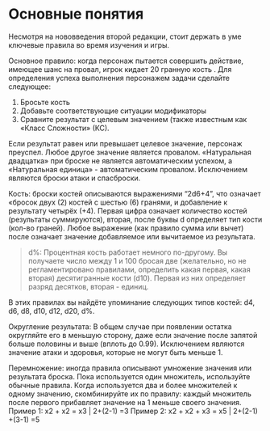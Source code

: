 # Основные понятия
Несмотря на нововведения второй редакции, стоит держать в уме ключевые правила во время изучения и игры.

Основное правило: когда персонаж пытается совершить действие, имеющее шанс на провал, игрок кидает 20 гранную  кость . Для определения успеха выполнения персонажем задачи сделайте следующее:
1. Бросьте кость
2. Добавьте соответствующие ситуации модификаторы
3. Сравните результат с целевым значением (также известным как «Класс Сложности» (КС).

Если результат равен или превышает целевое значение, персонаж преуспел. Любое другое значение является провалом. «Натуральная двадцатка» при броске не является автоматическим успехом, а «Натуральная единица» - автоматическим провалом. Исключением являются броски атаки и спасброски.

Кость: броски костей описываются выражениями “2d6+4”, что означает «бросок двух (2) костей с шестью (6) гранями, и добавление к результату четырёх (+4). Первая цифра означает количество костей (результаты суммируются), вторая, после буквы d  определяет тип кости (кол-во граней). Любое выражение (как правило сумма или вычет) после означает значение добавляемое или вычитаемое из результата.
>d%: Процентная кость работает немного по-другому. Вы получаете число между 1 и 100 бросая две (желательно, но не регламентировано правилами, определить какая первая, какая вторая) десятигранные кости (d10). Первая из них определяет разряд десятков, вторая - единиц.

В этих правилах вы найдёте упоминание следующих типов костей: d4, d6, d8, d10, d12, d20, d%.

Округление результата: В общем случае при появлении остатка округляйте его в меньшую сторону, даже если значение после запятой больше половины и выше (вплоть до 0.99). Исключением являются значение атаки и здоровья, которые не могут быть меньше 1.

Перемножение: иногда правила описывают умножение значения или результата броска. Пока используется один множитель, используйте обычные правила. Когда используется два и более множителей к одному значению, скомбинируйте их по правилу: каждый множитель после первого прибавляет значение на 1 меньше своего значения.
Пример 1: x2 + x2 = x3 | 2+(2-1) =3
Пример 2: x2 + x2 + x3 = x5 | 2+(2-1) +(3-1) =5
